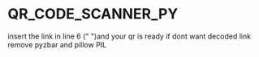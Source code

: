 # QR_CODE_SCANNER_PY
 insert the link in line 6 (" ")and your qr is ready 
 if dont want decoded link remove pyzbar and pillow PIL 
